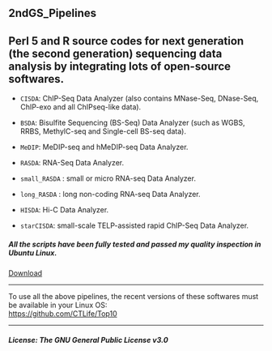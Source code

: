 2ndGS_Pipelines
---------------     
Perl 5 and R source codes for next generation (the second generation) sequencing data analysis by integrating lots of open-source softwares.
---------------                                                                  

+ `CISDA`: ChIP-Seq Data Analyzer (also contains MNase-Seq, DNase-Seq, ChIP-exo and all ChIPseq-like data).                                              
                                                                  
+ `BSDA`:  Bisulfite Sequencing (BS-Seq) Data Analyzer (such as WGBS, RRBS, MethylC-seq and Single-cell BS-seq data).     
                                                                     
+ `MeDIP`: MeDIP-seq and hMeDIP-seq Data Analyzer.                       
                                                                   
+ `RASDA`: RNA-Seq Data Analyzer.  
                                      
+ `small_RASDA` : small or micro RNA-seq Data Analyzer.                          
                                                                                          
+ `long_RASDA` : long non-coding RNA-seq Data Analyzer.                                     
                                                                                                                   
+ `HISDA`: Hi-C Data Analyzer.               
                               
+ `starCISDA`: small-scale TELP-assisted rapid ChIP-Seq Data Analyzer.   
                                                               
                                                                                    
#####  All the scripts have been fully tested and passed my quality inspection in Ubuntu Linux.                                                                                              
[Download](https://github.com/CTLife/2ndGS_Pipelines/releases)               
                                                                                                                          
---------------------------------------------------------------------------------------------  
          
To use all the above pipelines, the recent versions of these softwares must be available in your Linux OS:           
https://github.com/CTLife/Top10      
                          
---------------------------------------------------------------------------------------------
                                           
##### License: The GNU General Public License v3.0                    
                                                                         

